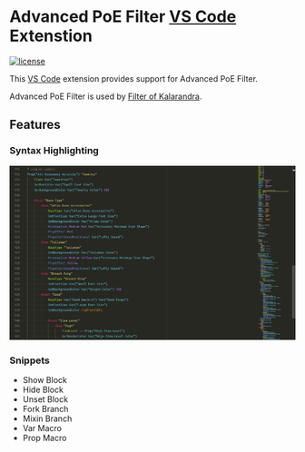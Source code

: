 # Advanced PoE Filter [VS Code](https://code.visualstudio.com/) Extenstion

[![license](https://img.shields.io/github/license/mashape/apistatus.svg)](https://raw.githubusercontent.com/isuke/vscode-advanced-poe-filter/master/LICENSE)

This [VS Code](https://code.visualstudio.com/) extension provides support for Advanced PoE Filter.

Advanced PoE Filter is used by [Filter of Kalarandra](https://filter-of-kalandra.netlify.com/).

## Features

### Syntax Highlighting

![Syntax Highlighting](./images/syntax-highlight.png)

### Snippets

- Show Block
- Hide Block
- Unset Block
- Fork Branch
- Mixin Branch
- Var Macro
- Prop Macro
